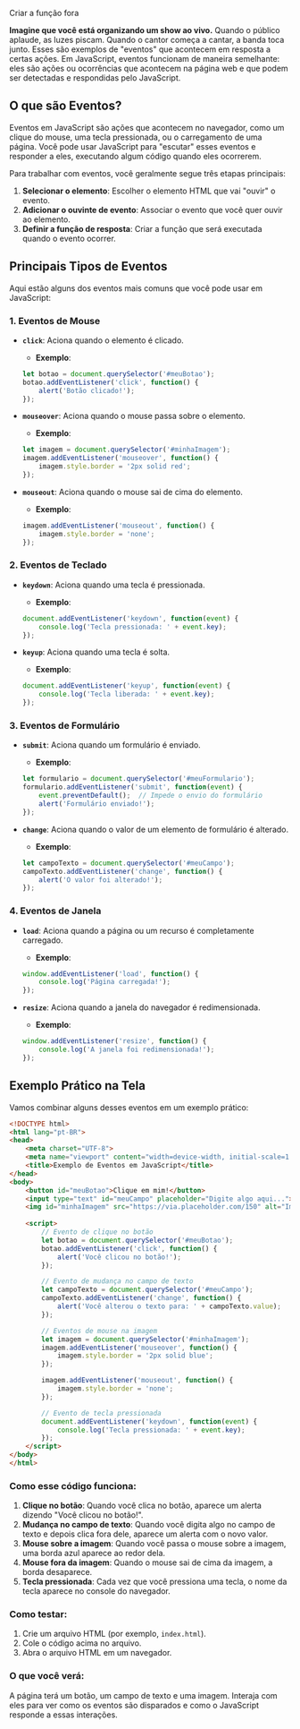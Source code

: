 
Criar a função fora

**Imagine que você está organizando um show ao vivo.** Quando o público aplaude, as luzes piscam. Quando o cantor começa a cantar, a banda toca junto. Esses são exemplos de "eventos" que acontecem em resposta a certas ações. Em JavaScript, eventos funcionam de maneira semelhante: eles são ações ou ocorrências que acontecem na página web e que podem ser detectadas e respondidas pelo JavaScript.



## O que são Eventos?

Eventos em JavaScript são ações que acontecem no navegador, como um clique do mouse, uma tecla pressionada, ou o carregamento de uma página. Você pode usar JavaScript para "escutar" esses eventos e responder a eles, executando algum código quando eles ocorrerem.

Para trabalhar com eventos, você geralmente segue três etapas principais:

1. **Selecionar o elemento**: Escolher o elemento HTML que vai "ouvir" o evento.
2. **Adicionar o ouvinte de evento**: Associar o evento que você quer ouvir ao elemento.
3. **Definir a função de resposta**: Criar a função que será executada quando o evento ocorrer.



## Principais Tipos de Eventos

Aqui estão alguns dos eventos mais comuns que você pode usar em JavaScript:

### 1. **Eventos de Mouse**

- **`click`**: Aciona quando o elemento é clicado.
  - **Exemplo**:

  ```javascript
  let botao = document.querySelector('#meuBotao');
  botao.addEventListener('click', function() {
      alert('Botão clicado!');
  });
  ```

- **`mouseover`**: Aciona quando o mouse passa sobre o elemento.
  - **Exemplo**:

  ```javascript
  let imagem = document.querySelector('#minhaImagem');
  imagem.addEventListener('mouseover', function() {
      imagem.style.border = '2px solid red';
  });
  ```

- **`mouseout`**: Aciona quando o mouse sai de cima do elemento.
  - **Exemplo**:

  ```javascript
  imagem.addEventListener('mouseout', function() {
      imagem.style.border = 'none';
  });
  ```

### 2. **Eventos de Teclado**

- **`keydown`**: Aciona quando uma tecla é pressionada.
  - **Exemplo**:

  ```javascript
  document.addEventListener('keydown', function(event) {
      console.log('Tecla pressionada: ' + event.key);
  });
  ```

- **`keyup`**: Aciona quando uma tecla é solta.
  - **Exemplo**:

  ```javascript
  document.addEventListener('keyup', function(event) {
      console.log('Tecla liberada: ' + event.key);
  });
  ```

### 3. **Eventos de Formulário**

- **`submit`**: Aciona quando um formulário é enviado.
  - **Exemplo**:

  ```javascript
  let formulario = document.querySelector('#meuFormulario');
  formulario.addEventListener('submit', function(event) {
      event.preventDefault();  // Impede o envio do formulário
      alert('Formulário enviado!');
  });
  ```

- **`change`**: Aciona quando o valor de um elemento de formulário é alterado.
  - **Exemplo**:

  ```javascript
  let campoTexto = document.querySelector('#meuCampo');
  campoTexto.addEventListener('change', function() {
      alert('O valor foi alterado!');
  });
  ```

### 4. **Eventos de Janela**

- **`load`**: Aciona quando a página ou um recurso é completamente carregado.
  - **Exemplo**:

  ```javascript
  window.addEventListener('load', function() {
      console.log('Página carregada!');
  });
  ```

- **`resize`**: Aciona quando a janela do navegador é redimensionada.
  - **Exemplo**:

  ```javascript
  window.addEventListener('resize', function() {
      console.log('A janela foi redimensionada!');
  });
  ```

## Exemplo Prático na Tela

Vamos combinar alguns desses eventos em um exemplo prático:

```html
<!DOCTYPE html>
<html lang="pt-BR">
<head>
    <meta charset="UTF-8">
    <meta name="viewport" content="width=device-width, initial-scale=1.0">
    <title>Exemplo de Eventos em JavaScript</title>
</head>
<body>
    <button id="meuBotao">Clique em mim!</button>
    <input type="text" id="meuCampo" placeholder="Digite algo aqui...">
    <img id="minhaImagem" src="https://via.placeholder.com/150" alt="Imagem Exemplo">
    
    <script>
        // Evento de clique no botão
        let botao = document.querySelector('#meuBotao');
        botao.addEventListener('click', function() {
            alert('Você clicou no botão!');
        });

        // Evento de mudança no campo de texto
        let campoTexto = document.querySelector('#meuCampo');
        campoTexto.addEventListener('change', function() {
            alert('Você alterou o texto para: ' + campoTexto.value);
        });

        // Eventos de mouse na imagem
        let imagem = document.querySelector('#minhaImagem');
        imagem.addEventListener('mouseover', function() {
            imagem.style.border = '2px solid blue';
        });

        imagem.addEventListener('mouseout', function() {
            imagem.style.border = 'none';
        });

        // Evento de tecla pressionada
        document.addEventListener('keydown', function(event) {
            console.log('Tecla pressionada: ' + event.key);
        });
    </script>
</body>
</html>
```

### Como esse código funciona:

1. **Clique no botão**: Quando você clica no botão, aparece um alerta dizendo "Você clicou no botão!".
2. **Mudança no campo de texto**: Quando você digita algo no campo de texto e depois clica fora dele, aparece um alerta com o novo valor.
3. **Mouse sobre a imagem**: Quando você passa o mouse sobre a imagem, uma borda azul aparece ao redor dela.
4. **Mouse fora da imagem**: Quando o mouse sai de cima da imagem, a borda desaparece.
5. **Tecla pressionada**: Cada vez que você pressiona uma tecla, o nome da tecla aparece no console do navegador.

### Como testar:

1. Crie um arquivo HTML (por exemplo, `index.html`).
2. Cole o código acima no arquivo.
3. Abra o arquivo HTML em um navegador.

### O que você verá:

A página terá um botão, um campo de texto e uma imagem. Interaja com eles para ver como os eventos são disparados e como o JavaScript responde a essas interações.